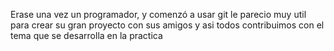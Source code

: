 Erase una vez un programador, y comenzó a usar git
le parecio muy util para crear su gran proyecto con sus amigos y 
asi todos contribuimos con el tema que se desarrolla en la practica
